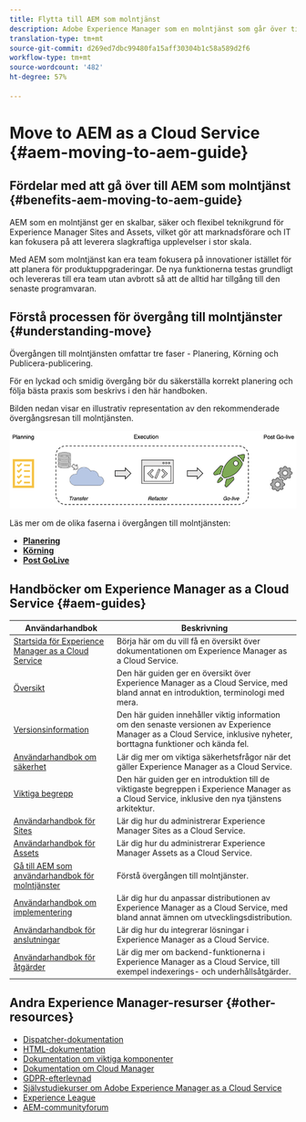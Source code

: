 ```yaml
---
title: Flytta till AEM som molntjänst
description: Adobe Experience Manager som en molntjänst som går över till AEM som självhjälp för molntjänster och dokumentationslänkar
translation-type: tm+mt
source-git-commit: d269ed7dbc99480fa15aff30304b1c58a589d2f6
workflow-type: tm+mt
source-wordcount: '482'
ht-degree: 57%

---
```



# Move to AEM as a Cloud Service {#aem-moving-to-aem-guide}

## Fördelar med att gå över till AEM som molntjänst {#benefits-aem-moving-to-aem-guide}

AEM som en molntjänst ger en skalbar, säker och flexibel teknikgrund för Experience Manager Sites and Assets, vilket gör att marknadsförare och IT kan fokusera på att leverera slagkraftiga upplevelser i stor skala.

Med AEM som molntjänst kan era team fokusera på innovationer istället för att planera för produktuppgraderingar. De nya funktionerna testas grundligt och levereras till era team utan avbrott så att de alltid har tillgång till den senaste programvaran.

## Förstå processen för övergång till molntjänster {#understanding-move}

Övergången till molntjänsten omfattar tre faser - Planering, Körning och Publicera-publicering.

För en lyckad och smidig övergång bör du säkerställa korrekt planering och följa bästa praxis som beskrivs i den här handboken.

Bilden nedan visar en illustrativ representation av den rekommenderade övergångsresan till molntjänsten.

![image](/help/move-to-cloud-service/assets/home-img1.png)

Läs mer om de olika faserna i övergången till molntjänsten:

* **[Planering](/help/move-to-cloud-service/planning.md)**
* **[Körning](/help/move-to-cloud-service/execution.md)**
* **[Post GoLive](/help/move-to-cloud-service/post-go-live.md)**


## Handböcker om Experience Manager as a Cloud Service {#aem-guides}

| Användarhandbok | Beskrivning |
|---|---|
| [Startsida för Experience Manager as a Cloud Service](/help/landing/home.md) | Börja här om du vill få en översikt över dokumentationen om Experience Manager as a Cloud Service. |
| [Översikt](/help/overview/home.md) | Den här guiden ger en översikt över Experience Manager as a Cloud Service, med bland annat en introduktion, terminologi med mera. |
| [Versionsinformation](/help/release-notes/home.md) | Den här guiden innehåller viktig information om den senaste versionen av Experience Manager as a Cloud Service, inklusive nyheter, borttagna funktioner och kända fel. |
| [Användarhandbok om säkerhet](/help/security/home.md) | Lär dig mer om viktiga säkerhetsfrågor när det gäller Experience Manager as a Cloud Service. |
| [Viktiga begrepp](/help/core-concepts/home.md) | Den här guiden ger en introduktion till de viktigaste begreppen i Experience Manager as a Cloud Service, inklusive den nya tjänstens arkitektur. |
| [Användarhandbok för Sites](/help/sites-cloud/home.md) | Lär dig hur du administrerar Experience Manager Sites as a Cloud Service. |
| [Användarhandbok för Assets](/help/assets/home.md) | Lär dig hur du administrerar Experience Manager Assets as a Cloud Service. |
| [Gå till AEM som användarhandbok för molntjänster](/help/move-to-cloud-service/home.md) | Förstå övergången till molntjänster. |
| [Användarhandbok om implementering](/help/implementing/home.md) | Lär dig hur du anpassar distributionen av Experience Manager as a Cloud Service, med bland annat ämnen om utvecklingsdistribution. |
| [Användarhandbok för anslutningar](/help/connectors/home.md) | Lär dig hur du integrerar lösningar i Experience Manager as a Cloud Service. |
| [Användarhandbok för åtgärder](/help/operations/home.md) | Lär dig mer om backend-funktionerna i Experience Manager as a Cloud Service, till exempel indexerings- och underhållsåtgärder. |

## Andra Experience Manager-resurser {#other-resources}

* [Dispatcher-dokumentation](/help/implementing/dispatcher/overview.md)
* [HTML-dokumentation](https://docs.adobe.com/content/help/en/experience-manager-htl/using/overview.html)
* [Dokumentation om viktiga komponenter](https://docs.adobe.com/content/help/en/experience-manager-core-components/using/introduction.html)
* [Dokumentation om Cloud Manager](https://docs.adobe.com/content/help/en/experience-manager-cloud-manager/using/introduction-to-cloud-manager.html)
* [GDPR-efterlevnad](/help/onboarding/data-privacy-and-protection-readiness/aem-readiness.md)
* [Självstudiekurser om Adobe Experience Manager as a Cloud Service](https://docs.adobe.com/content/help/en/experience-manager-learn/cloud-service/overview.html)
* [Experience League](https://guided.adobe.com/?promoid=K42KVXHD&amp;mv=other#solutions/experience-manager)
* [AEM-communityforum](https://forums.adobe.com/community/experience-cloud/marketing-cloud/experience-manager)